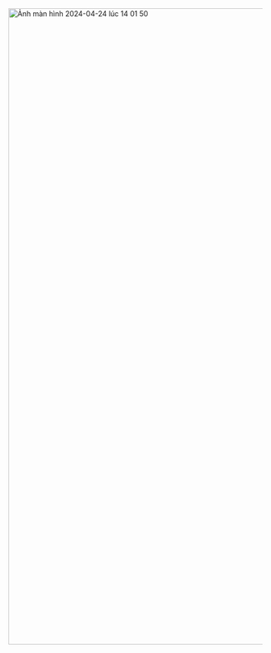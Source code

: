 <img width="1258" alt="Ảnh màn hình 2024-04-24 lúc 14 01 50" src="https://github.com/autobot-tm/my-certificate/assets/89328480/c5f2b141-249c-4edd-a8f3-ce691ec43c36">

